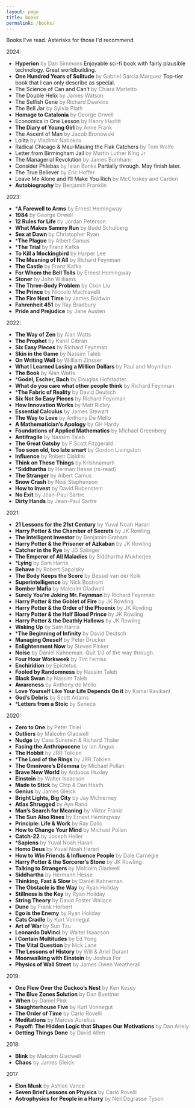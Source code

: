```yaml
---
layout: page
title: books
permalink: /books/
---
```


Books I've read. Asterisks for those I'd recommend

2024:
- **Hyperion** <span style="color:gray">by Dan Simmons</span> Enjoyable sci-fi book with fairly plausible technology. Great worldbuilding.
- **One Hundred Years of Solitude** <span style="color:gray">by Gabriel Garcia Marquez</span> Top-tier book that I can only describe as special.
- The Science of Can and Can’t <span style="color:gray">by Chiara Marletto</span>
- The Double Helix <span style="color:gray">by James Watson</span>
- The Selfish Gene <span style="color:gray">by Richard Dawkins</span>
- The Bell Jar <span style="color:gray">by Sylvia Plath</span>
- **Homage to Catalonia** <span style="color:gray">by George Orwell</span>
- Economics in One Lesson <span style="color:gray">by Henry Hazlitt</span>
- **The Diary of Young Girl** <span style="color:gray">by Anne Frank</span>
- The Ascent of Man <span style="color:gray">by Jacob Bronowski</span>
- Lolita <span style="color:gray">by Vladimir Nabokov</span>
- Radical Chicago & Mau-Mauing the Flak Catchers <span style="color:gray">by Tom Wolfe</span>
- Letter from Birmingham Jail <span style="color:gray">by Martin Luther King Jr</span>
- The Managerial Revolution <span style="color:gray">by James Burnham</span>
- Consider Phlebas <span style="color:gray">by Iaian Banks</span> Partially through. May finish later.
- The True Believer <span style="color:gray">by Eric Hoffer</span>
- Leave Me Alone and I’ll Make You Rich <span style="color:gray">by McCloskey and Carden</span>
- **Autobiography** <span style="color:gray">by Benjamin Franklin</span>

2023:
- ***A Farewell to Arms** <span style="color:gray">by Ernest Hemingway</span>
- **1984** <span style="color:gray">by George Orwell</span>
- **12 Rules for Life** <span style="color:gray">by Jordan Peterson</span>
- **What Makes Sammy Run** <span style="color:gray">by Budd Schulberg</span>
- **Sex at Dawn** <span style="color:gray">by Christopher Ryan</span>
- ***The Plague** <span style="color:gray">by Albert Camus</span>
- ***The Trial** <span style="color:gray">by Franz Kafka</span>
- **To Kill a Mockingbird** <span style="color:gray">by Harper Lee</span>
- **The Meaning of It All** <span style="color:gray">by Richard Feynman</span>
- **The Castle** <span style="color:gray">by Franz Kafka</span>
- **For Whom the Bell Tolls** <span style="color:gray">by Ernest Hemingway</span>
- **Stoner** <span style="color:gray">by John Williams</span>
- **The Three-Body Problem** <span style="color:gray">by Cixin Liu</span>
- **The Prince** <span style="color:gray">by Niccolò Machiavelli</span>
- **The Fire Next Time** <span style="color:gray">by James Baldwin</span>
- **Fahrenheit 451** <span style="color:gray">by Ray Bradbury</span>
- **Pride and Prejudice** <span style="color:gray">by Jane Austen</span>

2022:
- **The Way of Zen** <span style="color:gray">by Alan Watts</span>
- **The Prophet** <span style="color:gray">by Kahlil Gibran</span>
- **Six Easy Pieces** <span style="color:gray">by Richard Feynman</span>
- **Skin in the Game** <span style="color:gray">by Nassim Taleb</span>
- **On Writing Well** <span style="color:gray">by William Zinsser</span>
- **What I Learned Losing a Million Dollars** <span style="color:gray">by Paul and Moynihan</span>
- **The Book** <span style="color:gray">by Alan Watts</span>
- ***Godel, Escher, Bach** <span style="color:gray">by Douglas Hofstadter</span>
- **What do you care what other people think** <span style="color:gray">by Richard Feynman</span>
- ***The Fabric of Reality** <span style="color:gray">by David Deutsch</span>
- **Six Not So Easy Pieces** <span style="color:gray">by Richard Feynman</span>
- **How Innovation Works** <span style="color:gray">by Matt Ridley</span>
- **Essential Calculus** <span style="color:gray">by James Stewart</span>
- **The Way to Love** <span style="color:gray">by Anthony De Mello</span>
- **A Mathematician’s Apology** <span style="color:gray">by GH Hardy</span>
- **Foundations of Applied Mathematics** <span style="color:gray">by Michael Greenberg</span>
- **Antifragile** <span style="color:gray">by Nassim Taleb</span>
- **The Great Gatsby** <span style="color:gray">by F Scott Fitzgerald</span>
- **Too soon old, too late smart** <span style="color:gray">by Gordon Livingston</span>
- **Influence** <span style="color:gray">by Robert Cialdini</span>
- **Think on These Things** <span style="color:gray">by Krishnamurti</span>
- ***Siddhartha** <span style="color:gray">by Herman Hesse (re-read)</span>
- **The Stranger** <span style="color:gray">by Albert Camus</span>
- **Snow Crash** <span style="color:gray">by Neal Stephenson</span>
- **How to Invest** <span style="color:gray">by David Rubenstein</span>
- **No Exit** <span style="color:gray">by Jean-Paul Sartre</span>
- **Dirty Hands** <span style="color:gray">by Jean-Paul Sartre</span>

2021:
- **21 Lessons for the 21st Century** <span style="color:gray">by Yuval Noah Harari</span>
- **Harry Potter & the Chamber of Secrets** <span style="color:gray">by JK Rowling</span>
- **The Intelligent Investor** <span style="color:gray">by Benjamin Graham</span>
- **Harry Potter & the Prisoner of Azkaban** <span style="color:gray">by JK Rowling</span>
- **Catcher in the Rye** <span style="color:gray">by JD Salinger</span>
- **The Emperor of All Maladies** <span style="color:gray">by Siddhartha Mukherjee</span>
- ***Lying** <span style="color:gray">by Sam Harris</span>
- **Behave** <span style="color:gray">by Robert Sapolsky</span>
- **The Body Keeps the Score** <span style="color:gray">by Bessel van der Kolk</span>
- **Superintelligence** <span style="color:gray">by Nick Bostrom</span>
- **Bomber Mafia** <span style="color:gray">by Malcolm Gladwell</span>
- **Surely You’re Joking Mr. Feynman** <span style="color:gray">by Richard Feynman</span>
- **Harry Potter & the Goblet of Fire** <span style="color:gray">by JK Rowling</span>
- **Harry Potter & the Order of the Phoenix** <span style="color:gray">by JK Rowling</span>
- **Harry Potter & the Half Blood Prince** <span style="color:gray">by JK Rowling</span>
- **Harry Potter & the Deathly Hallows** <span style="color:gray">by JK Rowling</span>
- **Waking Up** <span style="color:gray">by Sam Harris</span>
- ***The Beginning of Infinity** <span style="color:gray">by David Deutsch</span>
- **Managing Oneself** <span style="color:gray">by Peter Drucker</span>
- **Enlightenment Now** <span style="color:gray">by Steven Pinker</span>
- **Noise** <span style="color:gray">by Daniel Kahneman. Quit 1/3 of the way through.</span>
- **Four Hour Workweek** <span style="color:gray">by Tim Ferriss</span>
- **Enchiridion** <span style="color:gray">by Epictetus</span>
- **Fooled by Randomness** <span style="color:gray">by Nassim Taleb</span>
- **Black Swan** <span style="color:gray">by Nassim Taleb</span>
- **Awareness** <span style="color:gray">by Anthony de Mello</span>
- **Love Yourself Like Your Life Depends On it** <span style="color:gray">by Kamal Ravikant</span>
- **God’s Debris** <span style="color:gray">by Scott Adams</span>
- ***Letters from a Stoic** <span style="color:gray">by Seneca</span>

2020:
- **Zero to One** <span style="color:gray">by Peter Thiel</span>
- **Outliers** <span style="color:gray">by Malcolm Gladwell</span>
- **Nudge** <span style="color:gray">by Cass Sunstein & Richard Thaler</span>
- **Facing the Anthropocene** <span style="color:gray">by Ian Angus</span>
- **The Hobbit** <span style="color:gray">by JRR Tolkien</span>
- ***The Lord of the Rings** <span style="color:gray">by JRR Tolkien</span>
- **The Omnivore’s Dilemma** <span style="color:gray">by Michael Pollan</span>
- **Brave New World** <span style="color:gray">by Arduous Huxley</span>
- **Einstein** <span style="color:gray">by Walter Isaacson</span>
- **Made to Stick** <span style="color:gray">by Chip & Dan Heath</span>
- **Genius** <span style="color:gray">by James Gleick</span>
- **Bright Lights, Big City** <span style="color:gray">by Jay McInerney</span>
- **Atlas Shrugged** <span style="color:gray">by Ayn Rand</span>
- **Man’s Search for Meaning** <span style="color:gray">by Viktor Frankl</span>
- **The Sun Also Rises** <span style="color:gray">by Ernest Hemingway</span>
- **Principle: Life & Work** <span style="color:gray">by Ray Dalio</span>
- **How to Change Your Mind** <span style="color:gray">by Michael Pollan</span>
- **Catch-22** <span style="color:gray">by Joseph Heller</span>
- ***Sapiens** <span style="color:gray">by Yuval Noah Harari</span>
- **Homo Deus** <span style="color:gray">by Yuval Noah Harari</span>
- **How to Win Friends & Influence People** <span style="color:gray">by Dale Carnegie</span>
- **Harry Potter & the Sorcerer’s Stone** <span style="color:gray">by JK Rowling</span>
- **Talking to Strangers** <span style="color:gray">by Malcolm Gladwell</span>
- **Siddhartha** <span style="color:gray">by Hermann Hesse</span>
- **Thinking, Fast & Slow** <span style="color:gray">by Daniel Kahneman</span>
- **The Obstacle is the Way** <span style="color:gray">by Ryan Holiday</span>
- **Stillness is the Key** <span style="color:gray">by Ryan Holiday</span>
- **String Theory** <span style="color:gray">by David Foster Wallace</span>
- **Dune** <span style="color:gray">by Frank Herbert</span>
- **Ego is the Enemy** <span style="color:gray">by Ryan Holiday</span>
- **Cats Cradle** <span style="color:gray">by Kurt Vonnegut</span>
- **Art of War** <span style="color:gray">by Sun Tzu</span>
- **Leonardo DaVinci** <span style="color:gray">by Walter Isaacson</span>
- **I Contain Multitudes** <span style="color:gray">by Ed Yong</span>
- **The Vital Question** <span style="color:gray">by Nick Lane</span>
- **The Lessons of History** <span style="color:gray">by Will & Ariel Durant</span>
- **Moonwalking with Einstein** <span style="color:gray">by Joshua For</span>
- **Physics of Wall Street** <span style="color:gray">by James Owen Weatherall</span>

2019:
- **One Flew Over the Cuckoo’s Nest** <span style="color:gray">by Ken Kesey</span>
- **The Blue Zones Solution** <span style="color:gray">by Dan Buettner</span>
- **When** <span style="color:gray">by Daniel Pink</span>
- **Slaughterhouse Five** <span style="color:gray">by Kurt Vonnegut</span>
- **The Order of Time** <span style="color:gray">by Carlo Rovelli</span>
- **Meditations** <span style="color:gray">by Marcus Aurelius</span>
- **Payoff: The Hidden Logic that Shapes Our Motivations** <span style="color:gray">by Dan Ariely</span>
- **Getting Things Done** <span style="color:gray">by David Allen</span>

2018:
- **Blink** <span style="color:gray">by Malcolm Gladwell</span>
- **Chaos** <span style="color:gray">by James Gleick</span>

2017
- **Elon Musk** <span style="color:gray">by Ashlee Vance</span>
- **Seven Brief Lessons on Physics** <span style="color:gray">by Carlo Rovelli</span>
- **Astrophysics for People in a Hurry** <span style="color:gray">by Neil Degrasse Tyson</span>
